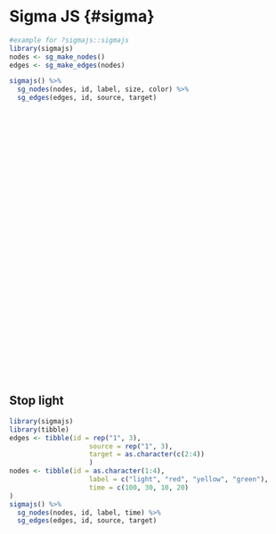 # Sigma JS {#sigma}




```r
#example for ?sigmajs::sigmajs
library(sigmajs)
nodes <- sg_make_nodes()
edges <- sg_make_edges(nodes)

sigmajs() %>%
  sg_nodes(nodes, id, label, size, color) %>%
  sg_edges(edges, id, source, target) 
```

<!--html_preserve--><div id="htmlwidget-98d1d8ead3a636e18ee5" style="width:100%;height:480px;" class="sigmajs html-widget"></div>
<script type="application/json" data-for="htmlwidget-98d1d8ead3a636e18ee5">{"x":{"events":[],"kill":false,"data":{"nodes":[{"id":"1","label":"H34","size":"4","color":"#B1E2A3","x":" 4.644716","y":"11.888701"},{"id":"2","label":"O15","size":"2","color":"#A5DBA3","x":" 9.725542","y":" 6.920096"},{"id":"3","label":"P68","size":"2","color":"#9AD4A4","x":"15.153826","y":" 9.436637"},{"id":"4","label":"U47","size":"5","color":"#76BA99","x":" 5.288951","y":" 3.347408"},{"id":"5","label":"E57","size":"5","color":"#48998A","x":" 1.255447","y":"14.167803"},{"id":"6","label":"P94","size":"4","color":"#2D7E7E","x":"12.205716","y":"17.390706"},{"id":"7","label":"R70","size":"2","color":"#236B76","x":"15.652146","y":"17.507513"},{"id":"8","label":"O93","size":"2","color":"#1C686F","x":" 6.481481","y":" 5.424064"},{"id":"9","label":"I35","size":"4","color":"#20986D","x":" 1.064025","y":" 9.636505"},{"id":"10","label":"G33","size":"2","color":"#24C96B","x":" 1.979265","y":" 6.106214"}],"edges":[{"id":"1","source":"1","target":"3"},{"id":"2","source":"2","target":"5"},{"id":"3","source":"3","target":"9"},{"id":"4","source":"4","target":"5"},{"id":"5","source":"5","target":"10"},{"id":"6","source":"6","target":"9"},{"id":"7","source":"7","target":"10"},{"id":"8","source":"8","target":"7"},{"id":"9","source":"9","target":"7"},{"id":"10","source":"10","target":"7"}]},"type":null,"button":[],"buttonevent":[],"crosstalk":{"crosstalk_key":null,"crosstalk_group":null}},"evals":[],"jsHooks":[]}</script><!--/html_preserve-->


## Stop light


```r
library(sigmajs)
library(tibble)
edges <- tibble(id = rep("1", 3),
                    source = rep("1", 3),
                    target = as.character(c(2:4))
                    )
nodes <- tibble(id = as.character(1:4),
                    label = c("light", "red", "yellow", "green"),
                    time = c(100, 30, 10, 20)
)
sigmajs() %>%
  sg_nodes(nodes, id, label, time) %>%
  sg_edges(edges, id, source, target) 
```

<!--html_preserve--><div id="htmlwidget-bbce3e85d020cf817be6" style="width:100%;height:480px;" class="sigmajs html-widget"></div>
<script type="application/json" data-for="htmlwidget-bbce3e85d020cf817be6">{"x":{"events":[],"kill":false,"data":{"nodes":[{"id":"1","label":"light","time":"100","x":"18.856603","y":" 1.803397"},{"id":"2","label":"red","time":" 30","x":"17.314751","y":"11.067663"},{"id":"3","label":"yellow","time":" 10","x":" 8.707195","y":"15.414128"},{"id":"4","label":"green","time":" 20","x":"10.790535","y":"17.838778"}],"edges":[{"id":"1","source":"1","target":"2"},{"id":"1","source":"1","target":"3"},{"id":"1","source":"1","target":"4"}]},"type":null,"button":[],"buttonevent":[],"crosstalk":{"crosstalk_key":null,"crosstalk_group":null}},"evals":[],"jsHooks":[]}</script><!--/html_preserve-->

